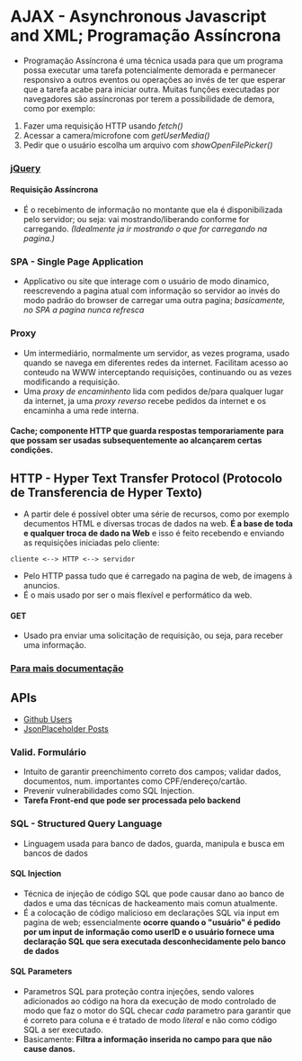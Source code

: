 # AJAX - Asynchronous Javascript and XML; Programação Assíncrona   

- Programação Assíncrona é uma técnica usada para que um programa possa executar uma tarefa potencialmente demorada e permanecer responsivo a outros eventos ou operações ao invés de ter que esperar que a tarefa acabe para iniciar outra. Muitas funções executadas por navegadores são assíncronas por terem a possibilidade de demora, como por exemplo:   

1. Fazer uma requisição HTTP usando *fetch()*
2. Acessar a camera/microfone com *getUserMedia()*
3. Pedir que o usuário escolha um arquivo com *showOpenFilePicker()*    

### [jQuery](https://api.jquery.com/jquery.ajax/)

#### Requisição Assíncrona 

-  É o recebimento de informação no montante que ela é disponibilizada pelo servidor; ou seja: vai mostrando/liberando conforme for carregando. *(Idealmente ja ir mostrando o que for carregando na pagina.)*

### SPA - Single Page Application 

- Applicativo ou site que interage com o usuário de modo dinamico, reescrevendo a pagina atual com informação so servidor ao invés do modo padrão do browser de carregar uma outra pagina; *basicamente, no SPA a pagina nunca refresca*

### Proxy   

- Um intermediário, normalmente um servidor, as vezes programa, usado quando se navega em diferentes redes da internet. Facilitam acesso ao conteudo na WWW interceptando requisições, continuando ou as vezes modificando a requisição.
- Uma *proxy de encaminhento* lida com pedidos de/para qualquer lugar da internet, ja uma *proxy reverso* recebe pedidos da internet e os encaminha a uma rede interna.

#### Cache; componente HTTP que guarda respostas temporariamente para que possam ser usadas subsequentemente ao alcançarem certas condições.    

## HTTP - Hyper Text Transfer Protocol (Protocolo de Transferencia de Hyper Texto)   

- A partir dele é possível obter uma série de recursos, como por exemplo decumentos HTML e diversas trocas de dados na web. **É a base de toda e qualquer troca de dado na Web** e isso é feito recebendo e enviando as requisições iniciadas pelo cliente:
```
cliente <--> HTTP <--> servidor
```
- Pelo HTTP passa tudo que é carregado na pagina de web, de imagens à anuncios.
- É o mais usado por ser o mais flexível e performático da web.    

#### GET   

- Usado pra enviar uma solicitação de requisição, ou seja, para receber uma informação.   

### [Para mais documentação](https://developer.mozilla.org/pt-BR/docs/Web/HTTP/Methods)    

## APIs    

- [Github Users](https://docs.github.com/en/rest/reference/users)
- [JsonPlaceholder Posts](https://jsonplaceholder.typicode.com/posts)   

### Valid. Formulário   

- Intuito de garantir preenchimento correto dos campos; validar dados, documentos, num. importantes como CPF/endereço/cartão.
- Prevenir vulnerabilidades como SQL Injection.
- **Tarefa Front-end que pode ser processada pelo backend**    

### SQL - Structured Query Language   

- Linguagem usada para banco de dados, guarda, manipula e busca em bancos de dados

#### SQL Injection   

- Técnica de injeção de código SQL que pode causar dano ao banco de dados e uma das técnicas de hackeamento mais comun atualmente.
- É a colocação de código malicioso em declarações SQL via input em pagina de web; essencialmente **ocorre quando o "usuário" é pedido por um input de informação como userID e o usuário fornece uma declaração SQL que sera executada desconhecidamente pelo banco de dados**   

#### SQL Parameters   

- Parametros SQL para proteção contra injeções, sendo valores adicionados ao código na hora da execução de modo controlado de modo que faz o motor do SQL checar *cada* parametro para garantir que é correto para coluna e é tratado de modo *literal* e não como código SQL a ser executado.
- Basicamente: **Filtra a informação inserida no campo para que não cause danos.**